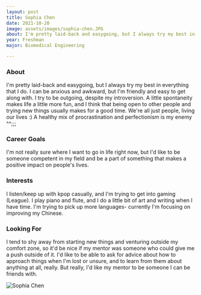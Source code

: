 ```yaml
---
layout: post
title: Sophia Chen 
date: 2021-10-20
image: assets/images/sophia-chen.JPG
about: I'm pretty laid-back and easygoing, but I always try my best in everything that I do. I can be anxious and awkward, but I'm friendly and easy to get along with. I try to be outgoing, despite my introversion. A little spontaneity makes life a little more fun, and I think that being open to other people and trying new things usually makes for a good time. We're all just people, living our lives :). A healthy mix of procrastination and perfectionism is my enemy ^^;;;
year: Freshman
major: Biomedical Engineering

---
```


### About

I'm pretty laid-back and easygoing, but I always try my best in everything that I do. I can be anxious and awkward, but I'm friendly and easy to get along with. I try to be outgoing, despite my introversion. A little spontaneity makes life a little more fun, and I think that being open to other people and trying new things usually makes for a good time. We're all just people, living our lives :)
A healthy mix of procrastination and perfectionism is my enemy ^^;;;

### Career Goals

I'm not really sure where I want to go in life right now, but I'd like to be someone competent in my field and be a part of something that makes a positive impact on people's lives. 

### Interests

I listen/keep up with kpop casually, and I'm trying to get into gaming (League). I play piano and flute, and I do a little bit of art and writing when I have time. I'm trying to pick up more languages- currently I'm focusing on improving my Chinese.

### Looking For

I tend to shy away from starting new things and venturing outside my comfort zone, so it'd be nice if my mentor was someone who could give me a push outside of it. I'd like to be able to ask for advice about how to approach things when I'm lost or unsure, and to learn from them about anything at all, really. But really, I'd like my mentor to be someone I can be friends with. 

<div class="text-center my-5">
    <img src="{ "https://sase-drexel.github.io/mentorship-2021/assets/images/sophia-chen.JPG" | absolute_url }" alt="Sophia Chen" class="rounded post-img" />
</div>
